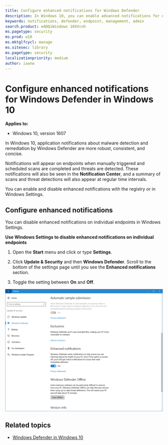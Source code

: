 ```yaml
---
title: Configure enhanced notifications for Windows Defender
description: In Windows 10, you can enable advanced notifications for endpoints throughout your enterprise network.
keywords: notifications, defender, endpoint, management, admin
search.product: eADQiWindows 10XVcnh
ms.pagetype: security
ms.prod: w10
ms.mktglfcycl: manage
ms.sitesec: library
ms.pagetype: security
localizationpriority: medium
author: iaanw
---
```


# Configure enhanced notifications for Windows Defender in Windows 10

**Applies to:**

- Windows 10, version 1607

In Windows 10, application notifications about malware detection and remediation by Windows Defender are more robust, consistent, and concise.

Notifications will appear on endpoints when manually triggered and scheduled scans are completed and threats are detected. These notifications will also be seen in the **Notification Center**, and a summary of scans and threat detections will also appear at regular time intervals.

You can enable and disable enhanced notifications  with the registry or in Windows Settings. 

## Configure enhanced notifications

You can disable enhanced notifications on individual endpoints in Windows Settings. 

**Use Windows Settings to disable enhanced notifications on individual endpoints**

1. Open the **Start** menu and click or type **Settings**.

1. Click **Update & Security** and then **Windows Defender**. Scroll to the bottom of the settings page until you see the **Enhanced notifications** section.

1. Toggle the setting between **On** and **Off**.

![Windows Defender enhanced notifications](images/defender/enhanced-notifications.png)


## Related topics

- [Windows Defender in Windows 10](windows-defender-in-windows-10.md)
